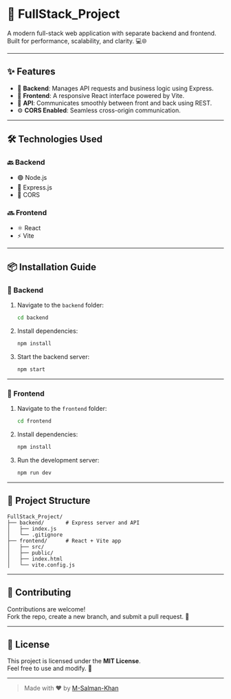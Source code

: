 
# 🚀 FullStack_Project

A modern full-stack web application with separate backend and frontend. Built for performance, scalability, and clarity. 💻🌐

---

## ✨ Features

- 🧠 **Backend**: Manages API requests and business logic using Express.
- 🎨 **Frontend**: A responsive React interface powered by Vite.
- 🔗 **API**: Communicates smoothly between front and back using REST.
- ⚙️ **CORS Enabled**: Seamless cross-origin communication.

---

## 🛠️ Technologies Used

### 🔙 Backend
- 🟢 Node.js
- 🚆 Express.js
- 🔗 CORS

### 🔜 Frontend
- ⚛️ React
- ⚡ Vite

---

## 📦 Installation Guide

### 📁 Backend

1. Navigate to the `backend` folder:
   ```bash
   cd backend
   ```

2. Install dependencies:
   ```bash
   npm install
   ```

3. Start the backend server:
   ```bash
   npm start
   ```

---

### 🎨 Frontend

1. Navigate to the `frontend` folder:
   ```bash
   cd frontend
   ```

2. Install dependencies:
   ```bash
   npm install
   ```

3. Run the development server:
   ```bash
   npm run dev
   ```

---

## 📸 Project Structure

```
FullStack_Project/
├── backend/       # Express server and API
│   ├── index.js
│   └── .gitignore
├── frontend/      # React + Vite app
│   ├── src/
│   ├── public/
│   ├── index.html
│   └── vite.config.js
```

---

## 🤝 Contributing

Contributions are welcome!  
Fork the repo, create a new branch, and submit a pull request. 🙌

---

## 📄 License

This project is licensed under the **MIT License**.  
Feel free to use and modify. 📜

---

> Made with ❤️ by [M-Salman-Khan](https://github.com/M-Salman-khan)
